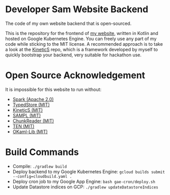 # Developer Sam Website Backend

The code of my own website backend that is open-sourced.

This is the repository for the frontend of [my website](https://developersam.com), written in 
Kotlin and hosted on Google Kubernetes Engine. You can freely use any part of my code while sticking
to the MIT license. A recommended approach is to take a look at the 
[KineticS](https://github.com/SamChou19815/kinetics) repo, which is a framework developed by 
myself to quickly bootstrap your backend, very suitable for hackathon use.

# Open Source Acknowledgement

It is impossible for this website to run without:

- [Spark (Apache 2.0)](https://github.com/perwendel/spark)
- [TypedStore (MIT)](https://github.com/SamChou19815/typed-store)
- [KineticS (MIT)](https://github.com/SamChou19815/kinetics)
- [SAMPL (MIT)](https://github.com/SamChou19815/sampl)
- [ChunkReader (MIT)](https://github.com/SamChou19815/chunk-reader)
- [TEN (MIT)](https://github.com/SamChou19815/ten)
- [OKaml-Lib (MIT)](https://github.com/SamChou19815/okaml-lib)

# Build Commands

- Compile: `./gradlew build`
- Deploy backend to my Google Kubernetes Engine: `gcloud builds submit --config=cloudbuild.yaml .`
- Deploy cron job to my Google App Engine: `bash gae-cron/deploy.sh`
- Update Datastore indices on GCP: `./gradlew updateDatastoreIndices`
